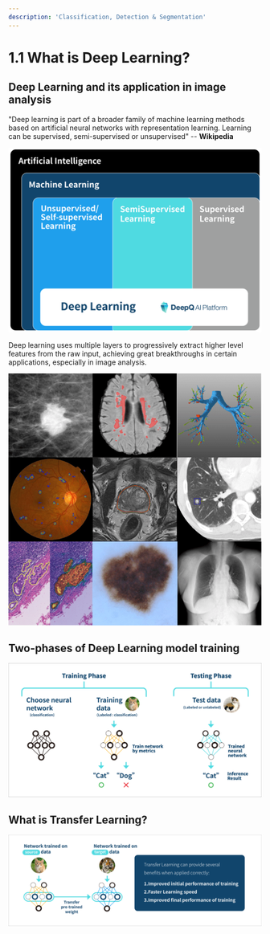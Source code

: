```yaml
---
description: 'Classification, Detection & Segmentation'
---
```


# 1.1 What is Deep Learning?

## Deep Learning and its application in image analysis

"Deep learning is part of a broader family of machine learning methods based on artificial neural networks with representation learning. Learning can be supervised, semi-supervised or unsupervised" -- **Wikipedia**

![](../.gitbook/assets/1-000003.png)

Deep learning uses multiple layers to progressively extract higher level features from the raw input, achieving great breakthroughs in certain applications, especially in image analysis.

![Various applications of deep learning in Medical image analysis~A Survey on Deep Learning in Medical Image Analysis~](../.gitbook/assets/image%20%28135%29.png)

## Two-phases of Deep Learning model training

![](../.gitbook/assets/1-000005.png)

## What is Transfer Learning?

![](../.gitbook/assets/1-000004.png)

